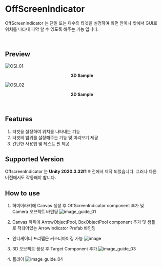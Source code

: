 # OffScreenIndicator

OffScreenIndicator 는 단일 또는 다수의 타겟을 설정하여 화면 안이나 밖에서 GUI로 위치를 나타내 파악 할 수 있도록 해주는 기능 입니다.

<br>

## Preview
![OSI_01](https://user-images.githubusercontent.com/25737436/175325763-877f73e2-2e8e-4ec8-ac3d-2a8c425510bc.gif)
<p align="center">
<b> 3D Sample
</b>
<br>
</p>

![OSI_02](https://user-images.githubusercontent.com/25737436/175326312-812cfc5f-bfff-470b-a8cc-c4fce69e430c.gif)
<p align="center">
<b> 2D Sample
</b>
<br>
</p>
<br>


## Features
1. 타겟을 설정하여 위치를 나타내는 기능
2. 타겟의 범위를 설정해주는 기능 및 미리보기 제공
3. 간단한 사용법 및 테스트 씬 제공


## Supported Version
OffscreenIndicator 는 **Unity 2020.3.32f1** 버전에서 제작 되었습니다. 그러나 다른 버전에서도 작동해야 합니다.


## How to use
1. 하이어라키에 Canvas 생성 후 OffScreenIndicator component 추가 및 Camera 오브젝트 바인딩
![image_guide_01](https://user-images.githubusercontent.com/25737436/175328468-26b553dd-15bf-43ed-abf0-e50677d092b9.PNG)

2. Canvas 하위에 ArrowObjectPool, BoxObjectPool component 추가 및 샘플로 작되어있는 ArrowIndicator Prefab 바인딩
 - 인디케이터 프리팹은 커스터마이징 가능
![image](https://user-images.githubusercontent.com/25737436/175329249-dbc2ac1d-4408-4dcf-b190-988bd0b3c10e.png)

3. 3D 오브젝트 생성 후 Target Component 추가
![image_guide_03](https://user-images.githubusercontent.com/25737436/175329798-b73e22c2-194e-4180-b0db-9accda019789.PNG)

4. 플레이
![image_guide_04](https://user-images.githubusercontent.com/25737436/175330054-efb08dbe-b224-4537-b8cb-0f1c23b98248.PNG)
